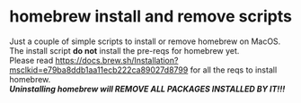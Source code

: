 # homebrew install and remove scripts
Just a couple of simple scripts to install or remove homebrew on MacOS. <br />
The install script **do not** install the pre-reqs for homebrew yet. <br />
Please read https://docs.brew.sh/Installation?msclkid=e79ba8ddb1aa11ecb222ca89027d8799 for all the reqs to install homebrew. <br />
***Uninstalling homebrew will REMOVE ALL PACKAGES INSTALLED BY IT!!!***

